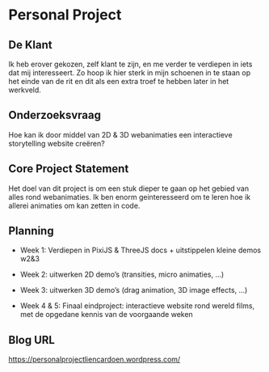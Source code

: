 # Personal Project

## De Klant
Ik heb erover gekozen, zelf klant te zijn, en me verder te verdiepen in iets dat mij interesseert.
Zo hoop ik hier sterk in mijn schoenen in te staan op het einde van de rit en dit als een extra troef te hebben later in het werkveld.

##  Onderzoeksvraag
Hoe kan ik door middel van 2D & 3D webanimaties een interactieve storytelling website creëren?

## Core Project Statement
Het doel van dit project is om een stuk dieper te gaan op het gebied van alles rond webanimaties. 
Ik ben enorm geinteresseerd om te leren hoe ik allerei animaties om kan zetten in code. 

##  Planning
- Week 1: Verdiepen in PixiJS & ThreeJS docs + uitstippelen kleine demos w2&3

- Week 2: uitwerken 2D demo’s (transities, micro animaties, ...)

- Week 3: uitwerken 3D demo’s (drag animation, 3D image effects, ...)

- Week 4 & 5: Finaal eindproject: interactieve website rond wereld films, met de opgedane kennis van de voorgaande weken


## Blog URL
https://personalprojectliencardoen.wordpress.com/
